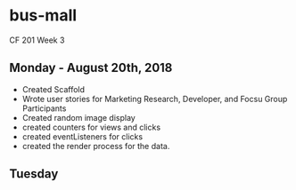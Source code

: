 # bus-mall
CF 201 Week 3

## Monday - August 20th, 2018
 - Created Scaffold
 - Wrote user stories for Marketing Research, Developer, and Focsu Group Participants
 - Created random image display
 - created counters for views and clicks
 - created eventListeners for clicks
 - created the render process for the data.
 
 ## Tuesday
